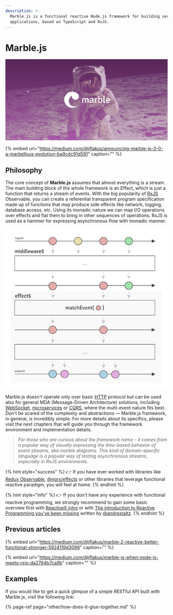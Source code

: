 ```yaml
---
description: >-
  Marble.js is a functional reactive Node.js framework for building server-side
  applications, based on TypeScript and RxJS.
---
```


# Marble.js

![](.gitbook/assets/wallpaper.jpg)

{% embed url="https://medium.com/@jflakus/announcing-marble-js-3-0-a-marbellous-evolution-ba9cdc91d591" caption="" %}

## Philosophy

The core concept of **Marble.js** assumes that almost everything is a stream. The main building block of the whole framework is an Effect, which is just a function that returns a stream of events. With the big popularity of [RxJS](http://rxjs.dev) Observable, you can create a referential transparent program specification made up of functions that may produce side effects like network, logging, database access, etc. Using its monadic nature we can map I/O operations over effects and flat them to bring in other sequences of operations. RxJS is used as a hammer for expressing asynchronous flow with monadic manner.

![](.gitbook/assets/effect.jpg)

Marble.js doesn't operate only over basic [HTTP](http/effects.md) protocol but can be used also for general MDA \(Message-Driven Architecture\) solutions, including [WebSocket](messaging/websockets.md), [microservices](messaging/microservices/) or [CQRS](messaging/cqrs.md), where the multi-event nature fits best. Don't be scared of the complexity and abstractions — Marble.js framework, in general, is incredibly simple. For more details about its specifics, please visit the next chapters that will guide you through the framework environment and implementation details.

> _For those who are curious about the framework name - it comes from a popular way of visually expressing the time-based behavior of event streams, aka marble diagrams. This kind of domain-specific language is a popular way of testing asynchronous streams, especially in RxJS environments._

{% hint style="success" %}
👉 If you have ever worked with libraries like [Redux Observable](https://redux-observable.js.org), [@ngrx/effects](https://github.com/ngrx/platform/blob/master/docs/effects/README.md) or other libraries that leverage functional reactive paradigm, you will feel at home.
{% endhint %}

{% hint style="info" %}
👉 If you don't have any experience with functional reactive programming, we strongly recommend to gain some basic overview first with [ReactiveX intro](http://reactivex.io/intro.html) or with [The introduction to Reactive Programming you've been missing](https://gist.github.com/staltz/868e7e9bc2a7b8c1f754) written by [@andrestaltz](https://twitter.com/andrestaltz).
{% endhint %}

## Previous articles

{% embed url="https://medium.com/@jflakus/marble-2-reactive-better-functional-stronger-5924119d3098" caption="" %}

{% embed url="https://medium.com/@jflakus/marble-js-when-node-js-meets-rxjs-da2764b7ca9b" caption="" %}

## Examples

If you would like to get a quick glimpse of a simple RESTful API built with Marble.js, visit the following link:

{% page-ref page="other/how-does-it-glue-together.md" %}

